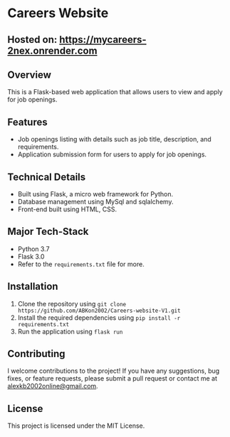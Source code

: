 # Careers Website

## Hosted on: https://mycareers-2nex.onrender.com

## Overview

This is a Flask-based web application that allows users to view and apply for job openings.

## Features

* Job openings listing with details such as job title, description, and requirements.
* Application submission form for users to apply for job openings.

## Technical Details

* Built using Flask, a micro web framework for Python.
* Database management using MySql and sqlalchemy. 
* Front-end built using HTML, CSS.

## Major Tech-Stack

* Python 3.7
* Flask 3.0
* Refer to the `requirements.txt` file for more. 

## Installation

1. Clone the repository using `git clone https://github.com/ABKon2002/Careers-website-V1.git`
2. Install the required dependencies using `pip install -r requirements.txt`
3. Run the application using `flask run`

## Contributing

I welcome contributions to the project! If you have any suggestions, bug fixes, or feature requests, please submit a pull request or contact me at alexkb2002online@gmail.com.

## License

This project is licensed under the MIT License.
